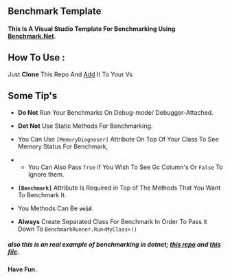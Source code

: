 ## Benchmark Template


#### This Is A Visual Studio Template For Benchmarking Using [Benchmark.Net](https://github.com/dotnet/BenchmarkDotNet).

 ## How To Use : 

Just **Clone** This Repo And [Add](https://docs.microsoft.com/en-us/visualstudio/ide/how-to-update-existing-templates?view=vs-2022) It To Your Vs


## Some Tip's

 - **Do Not** Run Your Benchmarks On Debug-mode/ Debugger-Attached.

- **Dot Not** Use Static Methods For Benchmarking.
- You Can Use `[MemoryDiagnoser]` Attribute  On Top Of Your Class To See Memory  Status For Benchmark,
-  - You Can Also Pass `True` If You Wish To See Gc Column's Or `False` To Ignore them.

- **`[Benchmark]`** Attribute Is Required in Top of The Methods That You Want To Benchmark It.
- You Methods Can Be **`void`**.

- **Always** Create Separated Class For Benchmark In Order To Pass it Down To `BenchmarkRunner.Run<MyClass>()`

##### also this is an real example of benchmarking in dotnet; [this repo](https://github.com/MrAliSalehi/MethodCacher) and [this file](https://github.com/MrAliSalehi/MethodCacher/blob/master/MethodCacher.Benchmark/Bench.cs).

#### Have Fun.